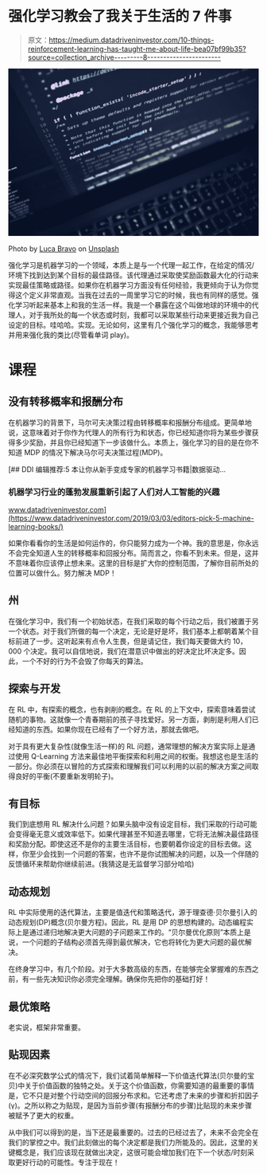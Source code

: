 # 强化学习教会了我关于生活的 7 件事

> 原文：<https://medium.datadriveninvestor.com/10-things-reinforcement-learning-has-taught-me-about-life-bea07bf99b35?source=collection_archive---------8----------------------->

![](img/bf839cb09c649d68327174ac7e1b0194.png)

Photo by [Luca Bravo](https://unsplash.com/@lucabravo?utm_source=medium&utm_medium=referral) on [Unsplash](https://unsplash.com?utm_source=medium&utm_medium=referral)

强化学习是机器学习的一个领域，本质上是与一个代理一起工作，在给定的情况/环境下找到达到某个目标的最佳路径。该代理通过采取使奖励函数最大化的行动来实现最佳策略或路径。如果你在机器学习方面没有任何经验，我更倾向于认为你觉得这个定义非常直观。当我在过去的一周里学习它的时候，我也有同样的感觉。强化学习听起来基本上和我的生活一样。我是一个暴露在这个叫做地球的环境中的代理人，对于我所处的每一个状态或时刻，我都可以采取某些行动来更接近我为自己设定的目标。哇哈哈。实现。无论如何，这里有几个强化学习的概念，我能够思考并用来强化我的类比(尽管看单词 play)。

# 课程

## 没有转移概率和报酬分布

在机器学习的背景下，马尔可夫决策过程由转移概率和报酬分布组成。更简单地说，这意味着对于你作为代理人的所有行为和状态，你已经知道你将为某些步骤获得多少奖励，并且你已经知道下一步该做什么。本质上，强化学习的目的是在你不知道 MDP 的情况下解决马尔可夫决策过程(MDP)。

[](https://www.datadriveninvestor.com/2019/03/03/editors-pick-5-machine-learning-books/) [## DDI 编辑推荐:5 本让你从新手变成专家的机器学习书籍|数据驱动…

### 机器学习行业的蓬勃发展重新引起了人们对人工智能的兴趣

www.datadriveninvestor.com](https://www.datadriveninvestor.com/2019/03/03/editors-pick-5-machine-learning-books/) 

如果你看看你的生活是如何运作的，你只能努力成为一个神。我的意思是，你永远不会完全知道人生的转移概率和回报分布。简而言之，你看不到未来。但是，这并不意味着你应该停止想未来。这里的目标是扩大你的控制范围，了解你目前所处的位置可以做什么。努力解决 MDP！

## 州

在强化学习中，我们有一个初始状态，在我们采取的每个行动之后，我们被置于另一个状态。对于我们所做的每一个决定，无论是好是坏，我们基本上都朝着某个目标前进了一步。这听起来有点令人生畏，但是请记住，我们每天要做大约 10，000 个决定。我可以自信地说，我们在潜意识中做出的好决定比坏决定多。因此，一个不好的行为不会毁了你每天的算法。

## 探索与开发

在 RL 中，有探索的概念，也有剥削的概念。在 RL 的上下文中，探索意味着尝试随机的事物。这就像一个青春期前的孩子寻找爱好。另一方面，剥削是利用人们已经知道的东西。如果你现在已经有了一个好方法，那就去做吧。

对于具有更大复杂性(就像生活一样)的 RL 问题，通常理想的解决方案实际上是通过使用 Q-Learning 方法来最佳地平衡探索和利用之间的权衡。我想这也是生活的一部分。你必须在以冒险的方式探索和理解我们可以利用的以前的解决方案之间取得良好的平衡(不要重新发明轮子)。

## 有目标

我们到底想用 RL 解决什么问题？如果头脑中没有设定目标，我们采取的行动可能会变得毫无意义或效率低下。如果代理甚至不知道去哪里，它将无法解决最佳路径和奖励分配。即使这还不是你的主要生活目标，也要朝着你设定的目标去做。这样，你至少会找到一个问题的答案，也许不是你试图解决的问题，以及一个伴随的反馈循环来帮助你继续前进。(我猜这是无监督学习部分哈哈)

## 动态规划

RL 中实际使用的迭代算法，主要是值迭代和策略迭代，源于理查德·贝尔曼引入的动态规划(DP)概念(贝尔曼方程)。因此，RL 是用 DP 的思想构建的。动态编程实际上是通过递归地解决更大问题的子问题来工作的。“贝尔曼优化原则”本质上是说，一个问题的子结构必须首先得到最优解决，它也将转化为更大问题的最优解决。

在终身学习中，有几个阶段。对于大多数高级的东西，在能够完全掌握难的东西之前，有一些先决知识你必须完全理解。确保你先把你的基础打好！

## 最优策略

老实说，框架非常重要。

## 贴现因素

在不必深究数学公式的情况下，我们试着简单解释一下价值迭代算法(贝尔曼的宝贝)中关于价值函数的独特之处。关于这个价值函数，你需要知道的最重要的事情是，它不只是对整个行动空间的回报分布求和。它还考虑了未来的步骤和折扣因子(γ)。之所以称之为贴现，是因为当前步骤(有报酬分布的步骤)比贴现的未来步骤被赋予了更大的权重。

从中我们可以得到的是，当下还是最重要的。过去的已经过去了，未来不会完全在我们的掌控之中。我们此刻做出的每个决定都是我们力所能及的。因此，这里的关键概念是，我们应该现在就做出决定，这很可能会增加我们在下一个状态/时刻采取更好行动的可能性。专注于现在！